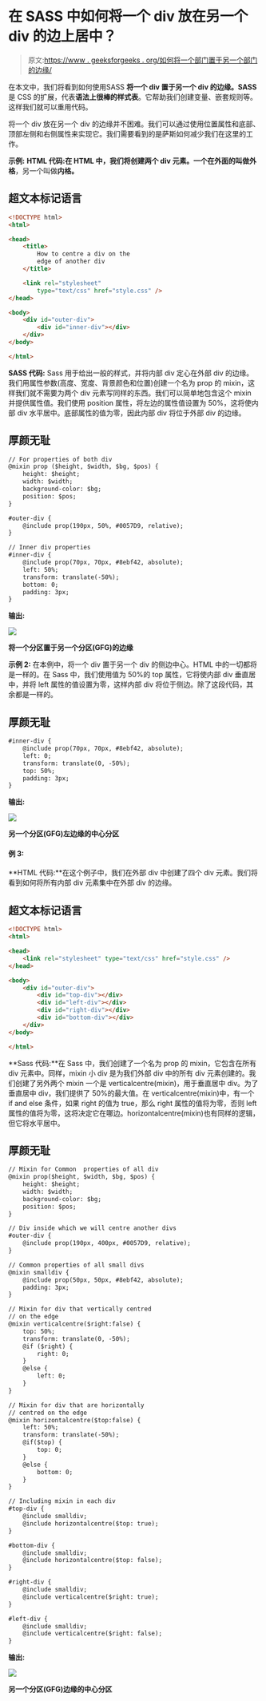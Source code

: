 # 在 SASS 中如何将一个 div 放在另一个 div 的边上居中？

> 原文:[https://www . geeksforgeeks . org/如何将一个部门置于另一个部门的边缘/](https://www.geeksforgeeks.org/how-to-center-a-div-on-the-edge-of-another-div-in-sass/)

在本文中，我们将看到如何使用SASS **将一个 div 置于另一个 div 的边缘。SASS** 是 CSS 的扩展，代表**语法上很棒的样式表**。它帮助我们创建变量、嵌套规则等。这样我们就可以重用代码。

将一个 div 放在另一个 div 的边缘并不困难。我们可以通过使用位置属性和底部、顶部左侧和右侧属性来实现它。我们需要看到的是萨斯如何减少我们在这里的工作。

**示例:**
**HTML 代码:**在 HTML 中，我们将创建两个 div 元素。一个在外面的叫做**外格**，另一个叫做**内格。**

## 超文本标记语言

```html
<!DOCTYPE html>
<html>

<head>
    <title>
        How to centre a div on the 
        edge of another div
    </title>

    <link rel="stylesheet" 
        type="text/css" href="style.css" />
</head>

<body>
    <div id="outer-div">
        <div id="inner-div"></div>
    </div>
</body>

</html>
```

**SASS 代码:** Sass 用于给出一般的样式，并将内部 div 定心在外部 div 的边缘。我们用属性参数(高度、宽度、背景颜色和位置)创建一个名为 prop 的 mixin，这样我们就不需要为两个 div 元素写同样的东西。我们可以简单地包含这个 mixin 并提供属性值。我们使用 position 属性，将左边的属性值设置为 50%，这将使内部 div 水平居中。底部属性的值为零，因此内部 div 将位于外部 div 的边缘。

## 厚颜无耻

```html
// For properties of both div
@mixin prop ($height, $width, $bg, $pos) {
    height: $height;
    width: $width;
    background-color: $bg;
    position: $pos;
}

#outer-div {
    @include prop(190px, 50%, #0057D9, relative);
}

// Inner div properties
#inner-div {
    @include prop(70px, 70px, #8ebf42, absolute);
    left: 50%;
    transform: translate(-50%);
    bottom: 0;
    padding: 3px;
}
```

**输出:**

![](img/343044bd3252d931e0968a31b14d1c6d.png)

**将一个分区置于另一个分区(GFG)的边缘**

**示例 2:** 在本例中，将一个 div 置于另一个 div 的侧边中心。HTML 中的一切都将是一样的。在 Sass 中，我们使用值为 50%的 top 属性，它将使内部 div 垂直居中，并将 left 属性的值设置为零，这样内部 div 将位于侧边。除了这段代码，其余都是一样的。

## 厚颜无耻

```html
#inner-div {
    @include prop(70px, 70px, #8ebf42, absolute);
    left: 0;
    transform: translate(0, -50%);
    top: 50%;
    padding: 3px;
}
```

**输出:**

![](img/a664ee4dbb9da8234771f94506537cb9.png)

**另一个分区(GFG)左边缘的中心分区**

#### 例 3:

**HTML 代码:**在这个例子中，我们在外部 div 中创建了四个 div 元素。我们将看到如何将所有内部 div 元素集中在外部 div 的边缘。

## 超文本标记语言

```html
<!DOCTYPE html>
<html>

<head>
    <link rel="stylesheet" type="text/css" href="style.css" />
</head>

<body>
    <div id="outer-div">
        <div id="top-div"></div>
        <div id="left-div"></div>
        <div id="right-div"></div>
        <div id="bottom-div"></div>
    </div>
</body>

</html>
```

**Sass 代码:**在 Sass 中，我们创建了一个名为 prop 的 mixin，它包含在所有 div 元素中。同样，mixin 小 div 是为我们外部 div 中的所有 div 元素创建的。我们创建了另外两个 mixin 一个是 verticalcentre(mixin)，用于垂直居中 div。为了垂直居中 div，我们提供了 50%的最大值。在 verticalcentre(mixin)中，有一个 if and else 条件，如果 right 的值为 true，那么 right 属性的值将为零，否则 left 属性的值将为零，这将决定它在哪边。horizontalcentre(mixin)也有同样的逻辑，但它将水平居中。

## 厚颜无耻

```html
// Mixin for Common  properties of all div
@mixin prop($height, $width, $bg, $pos) {
    height: $height;
    width: $width;
    background-color: $bg;
    position: $pos;
}

// Div inside which we will centre another divs
#outer-div {
    @include prop(190px, 400px, #0057D9, relative);
}

// Common properties of all small divs
@mixin smalldiv {
    @include prop(50px, 50px, #8ebf42, absolute);
    padding: 3px;
}

// Mixin for div that vertically centred
// on the edge
@mixin verticalcentre($right:false) {
    top: 50%;
    transform: translate(0, -50%);
    @if ($right) {
        right: 0;
    }
    @else {
        left: 0;
    }
}

// Mixin for div that are horizontally
// centred on the edge
@mixin horizontalcentre($top:false) {
    left: 50%;
    transform: translate(-50%);
    @if($top) {
        top: 0;
    }
    @else {
        bottom: 0;
    }
}

// Including mixin in each div
#top-div {
    @include smalldiv;
    @include horizontalcentre($top: true);
}

#bottom-div {
    @include smalldiv;
    @include horizontalcentre($top: false);
}

#right-div {
    @include smalldiv;
    @include verticalcentre($right: true);
}

#left-div {
    @include smalldiv;
    @include verticalcentre($right: false);
}
```

**输出:**

![](img/ffeebe94063511943c471cc72d936d91.png)

**另一个分区(GFG)边缘的中心分区**